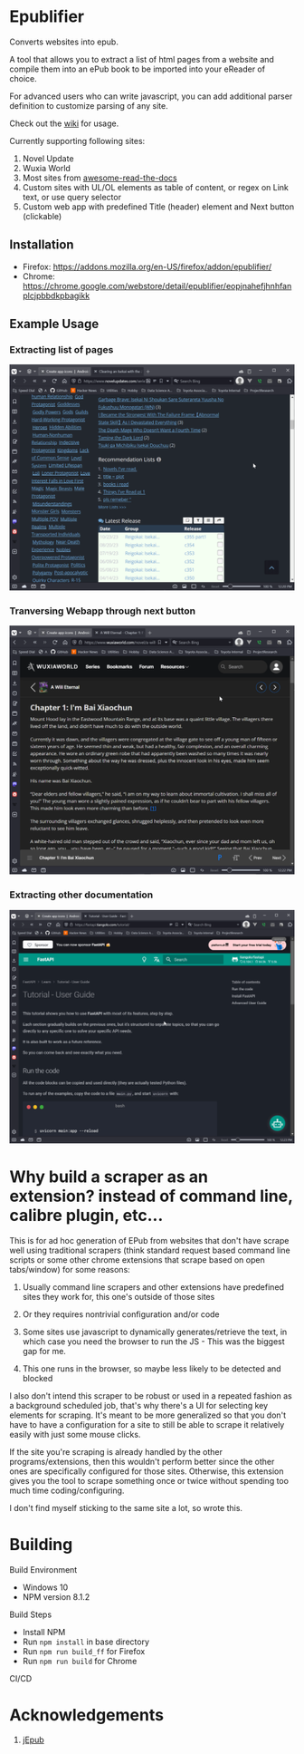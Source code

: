 # Epublifier #
Converts websites into epub.

A tool that allows you to extract a list of html pages from a website and compile them into an ePub book to be imported into your eReader of choice.

For advanced users who can write javascript, you can add additional parser definition to customize parsing of any site.

Check out the [wiki](https://github.com/maoserr/epublifier/wiki) for usage.

Currently supporting following sites:
1. Novel Update
2. Wuxia World
3. Most sites from [awesome-read-the-docs](https://github.com/readthedocs-examples/awesome-read-the-docs)
4. Custom sites with UL/OL elements as table of content, or regex on Link text, or use query selector
5. Custom web app with predefined Title (header) element and Next button (clickable)

## Installation ##
  - Firefox: https://addons.mozilla.org/en-US/firefox/addon/epublifier/
  - Chrome: https://chrome.google.com/webstore/detail/epublifier/eopjnahefjhnhfanplcjpbbdkpbagikk

## Example Usage ##

### Extracting list of pages
![Novel Update](docs/nu.gif?raw=true "List of Pages")

### Tranversing Webapp through next button
![Wuxia World](docs/wuxiaworld.gif?raw=true "Next button")

### Extracting other documentation
![FastAPI](docs/fastapi.gif?raw=true "Documentations")

# Why build a scraper as an extension? instead of command line, calibre plugin, etc...

This is for ad hoc generation of EPub from websites that don't have scrape well using traditional scrapers (think standard request based command line scripts or some other chrome extensions that scrape based on open tabs/window) for some reasons:

1. Usually command line scrapers and other extensions have predefined sites they work for, this one's outside of those sites

2. Or they requires nontrivial configuration and/or code

3. Some sites use javascript to dynamically generates/retrieve the text, in which case you need the browser to run the JS - This was the biggest gap for me.

4. This one runs in the browser, so maybe less likely to be detected and blocked

I also don't intend this scraper to be robust or used in a repeated fashion as a background scheduled job, that's why there's a UI for selecting key elements for scraping. It's meant to be more generalized so that you don't have to have a configuration for a site to still be able to scrape it relatively easily with just some mouse clicks.

If the site you're scraping is already handled by the other programs/extensions, then this wouldn't perform better since the other ones are specifically configured for those sites. Otherwise, this extension gives you the tool to scrape something once or twice without spending too much time coding/configuring.

I don't find myself sticking to the same site a lot, so wrote this.

# Building ##
Build Environment
- Windows 10
- NPM version 8.1.2

Build Steps
- Install NPM
- Run `npm install` in base directory 
- Run `npm run build_ff` for Firefox
- Run `npm run build` for Chrome

CI/CD

# Acknowledgements ##
1. [jEpub](https://lelinhtinh.github.io/jEpub/)
